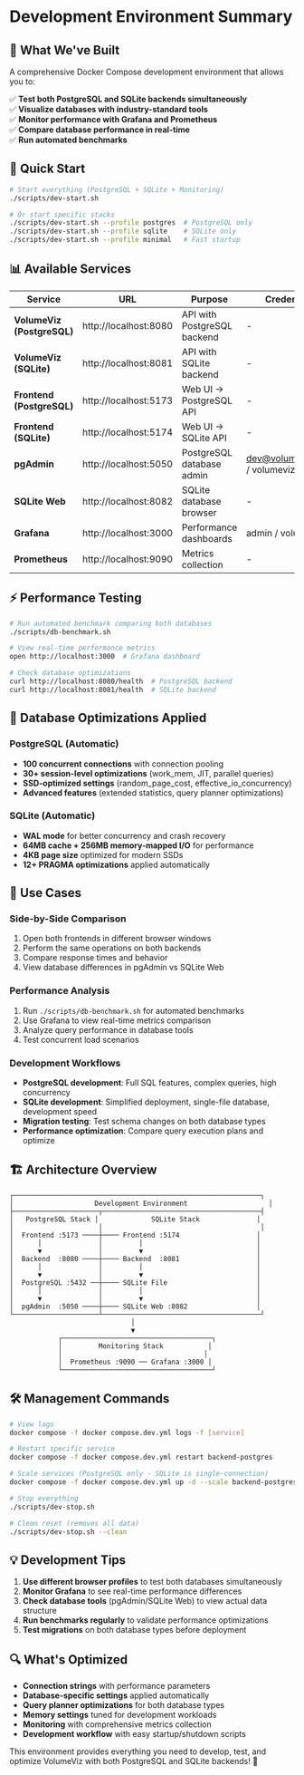 # Development Environment Summary

## 🎉 What We've Built

A comprehensive Docker Compose development environment that allows you to:

✅ **Test both PostgreSQL and SQLite backends simultaneously**  
✅ **Visualize databases with industry-standard tools**  
✅ **Monitor performance with Grafana and Prometheus**  
✅ **Compare database performance in real-time**  
✅ **Run automated benchmarks**  

## 🚀 Quick Start

```bash
# Start everything (PostgreSQL + SQLite + Monitoring)
./scripts/dev-start.sh

# Or start specific stacks
./scripts/dev-start.sh --profile postgres  # PostgreSQL only
./scripts/dev-start.sh --profile sqlite    # SQLite only
./scripts/dev-start.sh --profile minimal   # Fast startup
```

## 📊 Available Services

| Service | URL | Purpose | Credentials |
|---------|-----|---------|-------------|
| **VolumeViz (PostgreSQL)** | http://localhost:8080 | API with PostgreSQL backend | - |
| **VolumeViz (SQLite)** | http://localhost:8081 | API with SQLite backend | - |
| **Frontend (PostgreSQL)** | http://localhost:5173 | Web UI → PostgreSQL API | - |
| **Frontend (SQLite)** | http://localhost:5174 | Web UI → SQLite API | - |
| **pgAdmin** | http://localhost:5050 | PostgreSQL database admin | dev@volumeviz.com / volumeviz |
| **SQLite Web** | http://localhost:8082 | SQLite database browser | - |
| **Grafana** | http://localhost:3000 | Performance dashboards | admin / volumeviz |
| **Prometheus** | http://localhost:9090 | Metrics collection | - |

## ⚡ Performance Testing

```bash
# Run automated benchmark comparing both databases
./scripts/db-benchmark.sh

# View real-time performance metrics
open http://localhost:3000  # Grafana dashboard

# Check database optimizations
curl http://localhost:8080/health  # PostgreSQL backend
curl http://localhost:8081/health  # SQLite backend
```

## 🔧 Database Optimizations Applied

### PostgreSQL (Automatic)
- **100 concurrent connections** with connection pooling
- **30+ session-level optimizations** (work_mem, JIT, parallel queries)
- **SSD-optimized settings** (random_page_cost, effective_io_concurrency)
- **Advanced features** (extended statistics, query planner optimizations)

### SQLite (Automatic)  
- **WAL mode** for better concurrency and crash recovery
- **64MB cache + 256MB memory-mapped I/O** for performance
- **4KB page size** optimized for modern SSDs
- **12+ PRAGMA optimizations** applied automatically

## 🎯 Use Cases

### Side-by-Side Comparison
1. Open both frontends in different browser windows
2. Perform the same operations on both backends
3. Compare response times and behavior
4. View database differences in pgAdmin vs SQLite Web

### Performance Analysis
1. Run `./scripts/db-benchmark.sh` for automated benchmarks
2. Use Grafana to view real-time metrics comparison
3. Analyze query performance in database tools
4. Test concurrent load scenarios

### Development Workflows
- **PostgreSQL development**: Full SQL features, complex queries, high concurrency
- **SQLite development**: Simplified deployment, single-file database, development speed
- **Migration testing**: Test schema changes on both database types
- **Performance optimization**: Compare query execution plans and optimize

## 🏗️ Architecture Overview

```
┌─────────────────────────────────────────────────────────────┐
│                    Development Environment                    │
├─────────────────────┬───────────────────────────────────────┤
│   PostgreSQL Stack │             SQLite Stack              │
│                     │                                       │
│  Frontend :5173 ────┼──── Frontend :5174                   │
│      │              │         │                            │
│      ▼              │         ▼                            │
│  Backend  :8080 ────┼──── Backend  :8081                   │
│      │              │         │                            │
│      ▼              │         ▼                            │
│  PostgreSQL :5432 ──┼──── SQLite File                      │
│      │              │         │                            │
│      ▼              │         ▼                            │
│  pgAdmin  :5050 ────┼──── SQLite Web :8082                 │
└─────────────────────┴───────────────────────────────────────┘
                              │
                              ▼
            ┌─────────────────────────────────────┐
            │         Monitoring Stack           │
            │                                   │
            │  Prometheus :9090 ── Grafana :3000 │
            └─────────────────────────────────────┘
```

## 🛠️ Management Commands

```bash
# View logs
docker compose -f docker compose.dev.yml logs -f [service]

# Restart specific service
docker compose -f docker compose.dev.yml restart backend-postgres

# Scale services (PostgreSQL only - SQLite is single-connection)
docker compose -f docker compose.dev.yml up -d --scale backend-postgres=2

# Stop everything
./scripts/dev-stop.sh

# Clean reset (removes all data)
./scripts/dev-stop.sh --clean
```

## 💡 Development Tips

1. **Use different browser profiles** to test both databases simultaneously
2. **Monitor Grafana** to see real-time performance differences  
3. **Check database tools** (pgAdmin/SQLite Web) to view actual data structure
4. **Run benchmarks regularly** to validate performance optimizations
5. **Test migrations** on both database types before deployment

## 🔍 What's Optimized

- **Connection strings** with performance parameters
- **Database-specific settings** applied automatically  
- **Query planner optimizations** for both database types
- **Memory settings** tuned for development workloads
- **Monitoring** with comprehensive metrics collection
- **Development workflow** with easy startup/shutdown scripts

This environment provides everything you need to develop, test, and optimize VolumeViz with both PostgreSQL and SQLite backends! 🚀